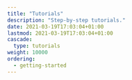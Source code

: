 ```yaml
---
title: "Tutorials"
description: "Step-by-step tutorials."
date: 2021-03-19T17:03:04+01:00
lastmod: 2021-03-19T17:03:04+01:00
cascade:
  type: tutorials
weight: 10000
ordering:
  - getting-started
---
```

